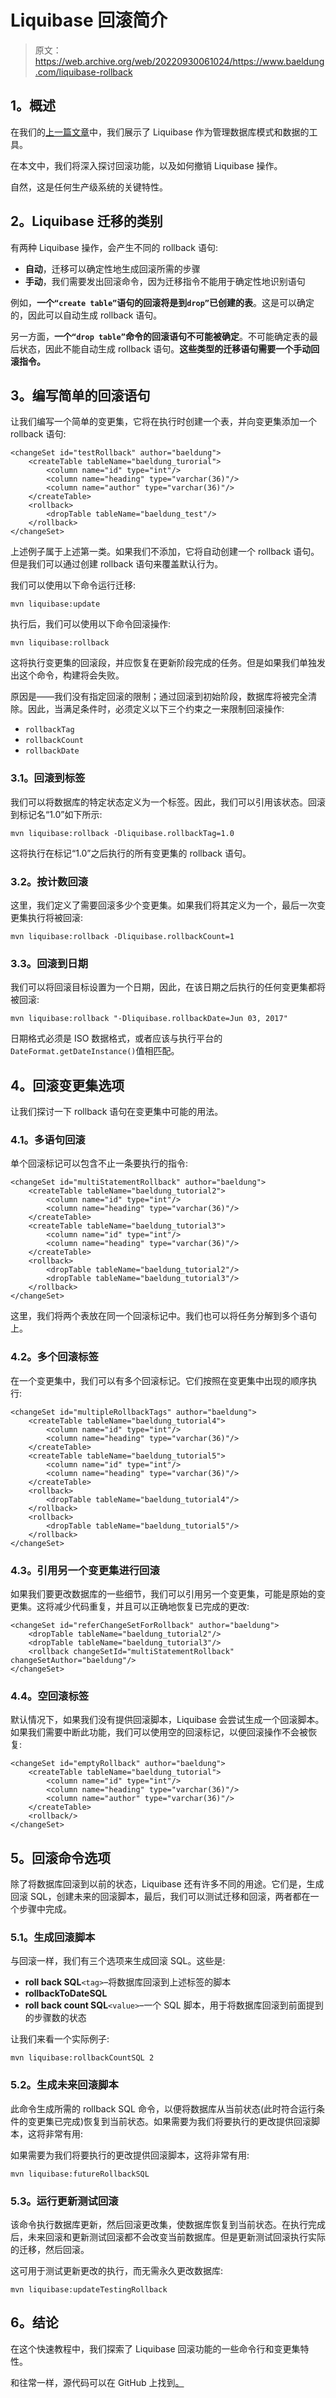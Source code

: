 # Liquibase 回滚简介

> 原文：<https://web.archive.org/web/20220930061024/https://www.baeldung.com/liquibase-rollback>

## **1。概述**

在我们的[上一篇文章](/web/20221202033054/https://www.baeldung.com/liquibase-refactor-schema-of-java-app)中，我们展示了 Liquibase 作为管理数据库模式和数据的工具。

在本文中，我们将深入探讨回滚功能，以及如何撤销 Liquibase 操作。

自然，这是任何生产级系统的关键特性。

## **2。Liquibase 迁移的类别**

有两种 Liquibase 操作，会产生不同的 rollback 语句:

*   **自动**，迁移可以确定性地生成回滚所需的步骤
*   **手动**，我们需要发出回滚命令，因为迁移指令不能用于确定性地识别语句

例如，**一个`“create table”`语句的回滚将是到`drop”`已创建的表**。这是可以确定的，因此可以自动生成 rollback 语句。

另一方面，**一个`“drop table”`命令的回滚语句不可能被确定**。不可能确定表的最后状态，因此不能自动生成 rollback 语句。**这些类型的迁移语句需要一个手动回滚指令。**

## **3。编写简单的回滚语句**

让我们编写一个简单的变更集，它将在执行时创建一个表，并向变更集添加一个 rollback 语句:

```
<changeSet id="testRollback" author="baeldung">
    <createTable tableName="baeldung_turorial">
        <column name="id" type="int"/>
        <column name="heading" type="varchar(36)"/>
        <column name="author" type="varchar(36)"/>
    </createTable>
    <rollback>
        <dropTable tableName="baeldung_test"/>
    </rollback>
</changeSet>
```

上述例子属于上述第一类。如果我们不添加，它将自动创建一个 rollback 语句。但是我们可以通过创建 rollback 语句来覆盖默认行为。

我们可以使用以下命令运行迁移:

```
mvn liquibase:update
```

执行后，我们可以使用以下命令回滚操作:

```
mvn liquibase:rollback
```

这将执行变更集的回滚段，并应恢复在更新阶段完成的任务。但是如果我们单独发出这个命令，构建将会失败。

原因是——我们没有指定回滚的限制；通过回滚到初始阶段，数据库将被完全清除。因此，当满足条件时，必须定义以下三个约束之一来限制回滚操作:

*   `rollbackTag`
*   `rollbackCount`
*   `rollbackDate`

### **3.1。回滚到标签**

我们可以将数据库的特定状态定义为一个标签。因此，我们可以引用该状态。回滚到标记名“1.0”如下所示:

```
mvn liquibase:rollback -Dliquibase.rollbackTag=1.0
```

这将执行在标记“1.0”之后执行的所有变更集的 rollback 语句。

### **3.2。按计数回滚**

这里，我们定义了需要回滚多少个变更集。如果我们将其定义为一个，最后一次变更集执行将被回滚:

```
mvn liquibase:rollback -Dliquibase.rollbackCount=1
```

### **3.3。回滚到日期**

我们可以将回滚目标设置为一个日期，因此，在该日期之后执行的任何变更集都将被回滚:

```
mvn liquibase:rollback "-Dliquibase.rollbackDate=Jun 03, 2017"
```

日期格式必须是 ISO 数据格式，或者应该与执行平台的`DateFormat.getDateInstance()`值相匹配。

## **4。回滚变更集选项**

让我们探讨一下 rollback 语句在变更集中可能的用法。

### **4.1。多语句回滚**

单个回滚标记可以包含不止一条要执行的指令:

```
<changeSet id="multiStatementRollback" author="baeldung">
    <createTable tableName="baeldung_tutorial2">
        <column name="id" type="int"/>
        <column name="heading" type="varchar(36)"/>
    </createTable>
    <createTable tableName="baeldung_tutorial3">
        <column name="id" type="int"/>
        <column name="heading" type="varchar(36)"/>
    </createTable>
    <rollback>
        <dropTable tableName="baeldung_tutorial2"/>
        <dropTable tableName="baeldung_tutorial3"/>
    </rollback>
</changeSet>
```

这里，我们将两个表放在同一个回滚标记中。我们也可以将任务分解到多个语句上。

### **4.2。多个回滚标签**

在一个变更集中，我们可以有多个回滚标记。它们按照在变更集中出现的顺序执行:

```
<changeSet id="multipleRollbackTags" author="baeldung">
    <createTable tableName="baeldung_tutorial4">
        <column name="id" type="int"/>
        <column name="heading" type="varchar(36)"/>
    </createTable>
    <createTable tableName="baeldung_tutorial5">
        <column name="id" type="int"/>
        <column name="heading" type="varchar(36)"/>
    </createTable>
    <rollback>
        <dropTable tableName="baeldung_tutorial4"/>
    </rollback>
    <rollback>
        <dropTable tableName="baeldung_tutorial5"/>
    </rollback>
</changeSet> 
```

### **4.3。引用另一个变更集进行回滚**

如果我们要更改数据库的一些细节，我们可以引用另一个变更集，可能是原始的变更集。这将减少代码重复，并且可以正确地恢复已完成的更改:

```
<changeSet id="referChangeSetForRollback" author="baeldung">
    <dropTable tableName="baeldung_tutorial2"/>
    <dropTable tableName="baeldung_tutorial3"/>
    <rollback changeSetId="multiStatementRollback" changeSetAuthor="baeldung"/>
</changeSet>
```

### 4.4。空回滚标签

默认情况下，如果我们没有提供回滚脚本，Liquibase 会尝试生成一个回滚脚本。如果我们需要中断此功能，我们可以使用空的回滚标记，以便回滚操作不会被恢复:

```
<changeSet id="emptyRollback" author="baeldung">
    <createTable tableName="baeldung_tutorial">
        <column name="id" type="int"/>
        <column name="heading" type="varchar(36)"/>
        <column name="author" type="varchar(36)"/>
    </createTable>
    <rollback/>
</changeSet>
```

## **5。回滚命令选项**

除了将数据库回滚到以前的状态，Liquibase 还有许多不同的用途。它们是，生成回滚 SQL，创建未来的回滚脚本，最后，我们可以测试迁移和回滚，两者都在一个步骤中完成。

### **5.1。生成回滚脚本**

与回滚一样，我们有三个选项来生成回滚 SQL。这些是:

*   **roll back SQL**`<tag>`–将数据库回滚到上述标签的脚本
*   **rollbackToDateSQL**
*   **roll back count SQL**`<value>`–一个 SQL 脚本，用于将数据库回滚到前面提到的步骤数的状态

让我们来看一个实际例子:

```
mvn liquibase:rollbackCountSQL 2
```

### 5.2。生成未来回滚脚本

此命令生成所需的 rollback SQL 命令，以便将数据库从当前状态(此时符合运行条件的变更集已完成)恢复到当前状态。如果需要为我们将要执行的更改提供回滚脚本，这将非常有用:

如果需要为我们将要执行的更改提供回滚脚本，这将非常有用:

```
mvn liquibase:futureRollbackSQL 
```

### 5.3。运行更新测试回滚

该命令执行数据库更新，然后回滚更改集，使数据库恢复到当前状态。在执行完成后，未来回滚和更新测试回滚都不会改变当前数据库。但是更新测试回滚执行实际的迁移，然后回滚。

这可用于测试更新更改的执行，而无需永久更改数据库:

```
mvn liquibase:updateTestingRollback
```

## **6。结论**

在这个快速教程中，我们探索了 Liquibase 回滚功能的一些命令行和变更集特性。

和往常一样，源代码可以在 GitHub 上找到[。](https://web.archive.org/web/20221202033054/https://github.com/eugenp/tutorials/tree/master/persistence-modules/liquibase)